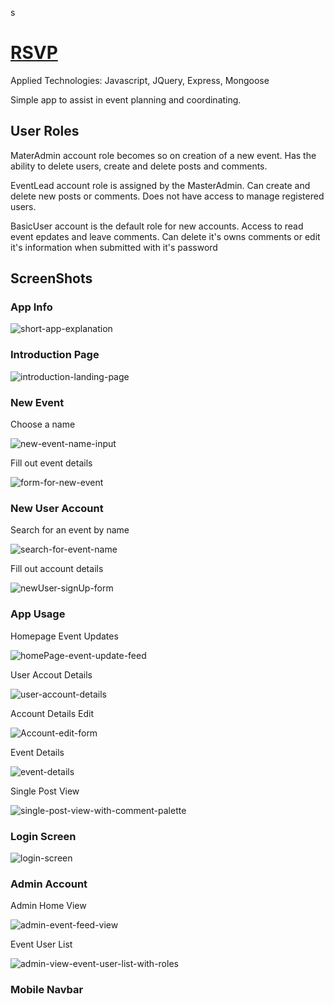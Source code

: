 s<h1> <a href="https://rsvp-no-regrets.herokuapp.com">RSVP</a> </h1>

<p>Applied Technologies: Javascript, JQuery, Express, Mongoose</p>

<p>Simple app to assist in event planning and coordinating.</p>

<section id="userRoles">
<h2>User Roles</h2>


<p>MaterAdmin account role becomes so on creation of a new event. Has the ability to delete users, create and delete posts and comments.</p>
<p>EventLead account role is assigned by the MasterAdmin. Can create and delete new posts or comments. Does not have access to manage registered users.</p>
<p>BasicUser account is the default role for new accounts. Access to read event epdates and leave comments. Can delete it's owns comments or edit it's information when submitted with it's password</p>

</section>



<section id="screenShots">
  <h2>ScreenShots</h2>

<h3>App Info</h3>
  <img src="https://github.com/Vlacross/RSVP/blob/master/public/siteImages/appInfo.jpeg?raw=true" alt="short-app-explanation">

<h3>Introduction Page</h3>
  <img src="https://github.com/Vlacross/RSVP/blob/master/public/siteImages/landing.jpeg?raw=true" alt="introduction-landing-page">

<h3>New Event</h3>
  <p>Choose a name</p>
  <img src="https://github.com/Vlacross/RSVP/blob/master/public/siteImages/newEvent/newEvent.jpeg?raw=true" alt="new-event-name-input">
  <p>Fill out event details</p>
  <img src="https://github.com/Vlacross/RSVP/blob/master/public/siteImages/newEvent/newEventDetails.jpeg?raw=true" alt="form-for-new-event">

<h3>New User Account</h3>
  <p>Search for an event by name</p>
  <img src="https://github.com/Vlacross/RSVP/blob/master/public/siteImages/newUser/signUp.jpeg?raw=true" alt="search-for-event-name">
  <p>Fill out account details</p>
  <img src="https://github.com/Vlacross/RSVP/blob/master/public/siteImages/newUser/newUserForm.jpeg?raw=true" alt="newUser-signUp-form">

<h3>App Usage</h3>
  <p>Homepage Event Updates</p>
  <img src="https://github.com/Vlacross/RSVP/blob/master/public/siteImages/appUse/HomepageFeed.jpeg?raw=true" alt="homePage-event-update-feed">

  <p>User Accout Details</p>
  <img src="https://github.com/Vlacross/RSVP/blob/master/public/siteImages/appUse/accountDetails.jpeg?raw=true" alt="user-account-details">

  <p>Account Details Edit</p>
  <img src="https://github.com/Vlacross/RSVP/blob/master/public/siteImages/appUse/accountEdit.jpeg?raw=true" alt="Account-edit-form">

  <p>Event Details</p>
  <img src="https://github.com/Vlacross/RSVP/blob/master/public/siteImages/appUse/eventDetails.jpeg?raw=true" alt="event-details">

  <p>Single Post View</p>
  <img src="https://github.com/Vlacross/RSVP/blob/master/public/siteImages/appUse/singlePostWithComments.jpeg?raw=true" alt="single-post-view-with-comment-palette">

<h3>Login Screen</h3>
  <img src="https://github.com/Vlacross/RSVP/blob/master/public/siteImages/login/login.jpeg?raw=true" alt="login-screen">

<h3>Admin Account</h3>
  <p>Admin Home View</p>
  <img src="https://github.com/Vlacross/RSVP/blob/master/public/siteImages/AdminUse/AdminHome.jpeg?raw=true" alt="admin-event-feed-view">

  <p>Event User List</p>
  <img src="https://github.com/Vlacross/RSVP/blob/master/public/siteImages/AdminUse/AdminEventUserList.jpeg?raw=true" alt="admin-view-event-user-list-with-roles">

<h3>Mobile Navbar</h3>

<p></p>
<img src="">

<p></p>
<img src="">



</section>

<h3></h3>
<img src="">

<p></p>


<section id="apiRoutes"></section>
















